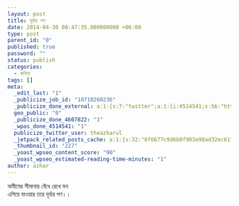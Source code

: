 ```yaml
---
layout: post
title: দূর্বার পণ
date: 2014-04-30 08:47:35.000000000 +06:00
type: post
parent_id: "0"
published: true
password: ""
status: publish
categories:
  - কবিতা
tags: []
meta:
  _edit_last: "1"
  _publicize_job_id: "10710260236"
  _publicize_done_external: a:1:{s:7:"twitter";a:1:{i:4514541;s:56:"https://twitter.com/theazharul/status/923109167149314048";}}
  geo_public: "0"
  _publicize_done_4607822: "1"
  _wpas_done_4514541: "1"
  publicize_twitter_user: theazharul
  _jetpack_related_posts_cache: a:1:{s:32:"8f6677c9d6b0f903e98ad32ec61f8deb";a:2:{s:7:"expires";i:1643322267;s:7:"payload";a:0:{}}}
  _thumbnail_id: "227"
  _yoast_wpseo_content_score: "90"
  _yoast_wpseo_estimated-reading-time-minutes: "1"
author: azhar
---
```


অসীমের সীমানায় বেঁধে রেখে মন  
এগিয়ে যাওয়ার তরে দূর্বার পণ।।
